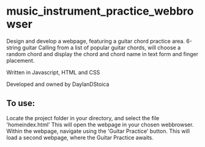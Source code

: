 # music_instrument_practice_webbrowser

Design and develop a webpage, featuring a guitar chord practice area.
6-string guitar
Calling from a list of popular guitar chords, will choose a random chord
and display the chord and chord name in text form and finger placement.

Written in Javascript, HTML and CSS

Developed and owned by DaylanDStoica

## To use:
Locate the project folder in your directory, and select the file 'homeindex.html'
This will open the webpage in your chosen webbrowser.
Within the webpage, navigate using the 'Guitar Practice' button. This will load a second webpage, where the Guitar Practice awaits.
